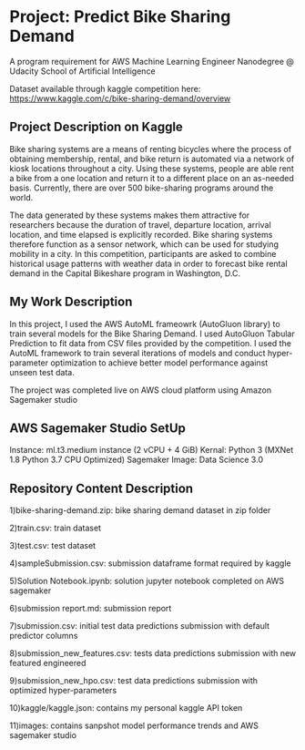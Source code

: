 # Project: Predict Bike Sharing Demand

A program requirement for AWS Machine Learning Engineer Nanodegree @ Udacity School of Artificial Intelligence

Dataset available through kaggle competition here: 
https://www.kaggle.com/c/bike-sharing-demand/overview

## Project Description on Kaggle

Bike sharing systems are a means of renting bicycles where the process of obtaining membership, rental, and bike return is automated via a network of kiosk locations throughout a city. Using these systems, people are able rent a bike from a one location and return it to a different place on an as-needed basis. Currently, there are over 500 bike-sharing programs around the world.

The data generated by these systems makes them attractive for researchers because the duration of travel, departure location, arrival location, and time elapsed is explicitly recorded. Bike sharing systems therefore function as a sensor network, which can be used for studying mobility in a city. In this competition, participants are asked to combine historical usage patterns with weather data in order to forecast bike rental demand in the Capital Bikeshare program in Washington, D.C.

## My Work Description

In this project, I used the AWS AutoML frameowrk (AutoGluon library) to train several models for the Bike Sharing Demand. I used AutoGluon Tabular Prediction to fit data from CSV files provided by the competition. I used the AutoML framework to train several iterations of models and conduct hyper-parameter optimization to achieve better model performance against unseen test data. 

The project was completed live on AWS cloud platform using Amazon Sagemaker studio

## AWS Sagemaker Studio SetUp

Instance: ml.t3.medium instance (2 vCPU + 4 GiB)
Kernal: Python 3 (MXNet 1.8 Python 3.7 CPU Optimized)
Sagemaker Image: Data Science 3.0

## Repository Content Description

1)bike-sharing-demand.zip: bike sharing demand dataset in zip folder

2)train.csv: train dataset

3)test.csv: test dataset

4)sampleSubmission.csv: submission dataframe format required by kaggle

5)Solution Notebook.ipynb: solution jupyter notebook completed on AWS sagemaker

6)submission report.md: submission report

7)submission.csv: initial test data predictions submission with default predictor columns

8)submission_new_features.csv: tests data predictions submission with new featured engineered

9)submission_new_hpo.csv: test data predictions submission with optimized hyper-parameters

10)kaggle/kaggle.json: contains my personal kaggle API token

11)images: contains sanpshot model performance trends and AWS sagemaker studio

